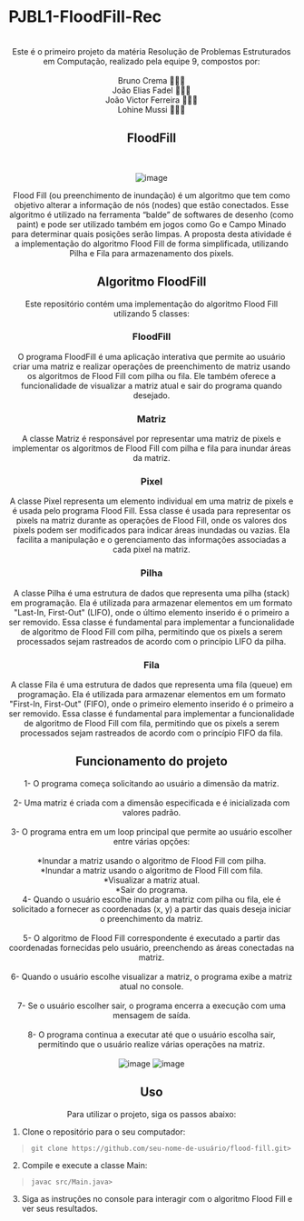 # PJBL1-FloodFill-Rec
<meta name="viewport" content="width=device-width, initial-scale=1.0, minimum-scale=1.0">

<div align="center">

 <br>
     Este é o primeiro projeto da matéria Resolução de Problemas Estruturados em Computação, realizado pela equipe 9, compostos por: <br><br>
     Bruno Crema 👨🏼‍💻 <br>
     João Elias Fadel 👨🏻‍💻 <br>
     João Victor Ferreira 👨🏽‍💻 <br>
     Lohine Mussi 👩🏻‍💻 
     
## FloodFill
<br> 

![image](https://github.com/BES-Noite/PjBL1-FloodFill/assets/91105011/64d5db3c-e065-487d-a5d4-98a864afa66e)



Flood Fill (ou preenchimento de inundação) é um algoritmo que tem como objetivo alterar a
informação de nós (nodes) que estão conectados. Esse algoritmo é utilizado na ferramenta “balde”
de softwares de desenho (como paint) e pode ser utilizado também em jogos como Go e Campo
Minado para determinar quais posições serão limpas.
A proposta desta atividade é a implementação do algoritmo Flood Fill de forma simplificada,
utilizando Pilha e Fila para armazenamento dos pixels. 

## Algoritmo FloodFill
Este repositório contém uma implementação do algoritmo Flood Fill utilizando 5 classes: <br>

### FloodFill
O programa FloodFill é uma aplicação interativa que permite ao usuário criar uma matriz e realizar operações de preenchimento de matriz usando os algoritmos de Flood Fill com pilha ou fila. Ele também oferece a funcionalidade de visualizar a matriz atual e sair do programa quando desejado.  <br>
### Matriz
 A classe Matriz é responsável por representar uma matriz de pixels e implementar os algoritmos de Flood Fill com pilha e fila para inundar áreas da matriz.  <br>
 ### Pixel 
A classe Pixel representa um elemento individual em uma matriz de pixels e é usada pelo programa Flood Fill. Essa classe é usada para representar os pixels na matriz durante as operações de Flood Fill, onde os valores dos pixels podem ser modificados para indicar áreas inundadas ou vazias. Ela facilita a manipulação e o gerenciamento das informações associadas a cada pixel na matriz.<br>
### Pilha
A classe Pilha é uma estrutura de dados que representa uma pilha (stack) em programação. Ela é utilizada para armazenar elementos em um formato "Last-In, First-Out" (LIFO), onde o último elemento inserido é o primeiro a ser removido. Essa classe é fundamental para implementar a funcionalidade de algoritmo de Flood Fill com pilha, permitindo que os pixels a serem processados sejam rastreados de acordo com o princípio LIFO da pilha. <br>
### Fila
A classe Fila é uma estrutura de dados que representa uma fila (queue) em programação. Ela é utilizada para armazenar elementos em um formato "First-In, First-Out" (FIFO), onde o primeiro elemento inserido é o primeiro a ser removido. Essa classe é fundamental para implementar a funcionalidade de algoritmo de Flood Fill com fila, permitindo que os pixels a serem processados sejam rastreados de acordo com o princípio FIFO da fila. 


## Funcionamento do projeto 
1- O programa começa solicitando ao usuário a dimensão da matriz. <br><br>
2- Uma matriz é criada com a dimensão especificada e é inicializada com valores padrão. <br><br>
3- O programa entra em um loop principal que permite ao usuário escolher entre várias opções:<br><br>
*Inundar a matriz usando o algoritmo de Flood Fill com pilha.<br>
*Inundar a matriz usando o algoritmo de Flood Fill com fila.<br>
*Visualizar a matriz atual.<br>
*Sair do programa.<br>
4- Quando o usuário escolhe inundar a matriz com pilha ou fila, ele é solicitado a fornecer as coordenadas (x, y) a partir das quais deseja iniciar o preenchimento da matriz.<br> <br>
5- O algoritmo de Flood Fill correspondente é executado a partir das coordenadas fornecidas pelo usuário, preenchendo as áreas conectadas na matriz.<br><br>
6- Quando o usuário escolhe visualizar a matriz, o programa exibe a matriz atual no console.<br><br>
7- Se o usuário escolher sair, o programa encerra a execução com uma mensagem de saída.<br><br>
8- O programa continua a executar até que o usuário escolha sair, permitindo que o usuário realize várias operações na matriz.<br><br>
![image](https://github.com/BES-Noite/PJBL1-FloodFill-Rec/assets/91105011/3ba658fe-cff5-4672-a973-9db55c4f0c63)
![image](https://github.com/BES-Noite/PJBL1-FloodFill-Rec/assets/91105011/89798863-87d7-4358-b6cf-ddb441e3fbe1)




## Uso 
Para utilizar o projeto, siga os passos abaixo:

</div>

1. Clone o repositório para o seu computador:
>```git clone https://github.com/seu-nome-de-usuário/flood-fill.git> ```

2. Compile e execute a classe Main:
>```javac src/Main.java>```

3. Siga as instruções no console para interagir com o algoritmo Flood Fill e ver seus resultados.

